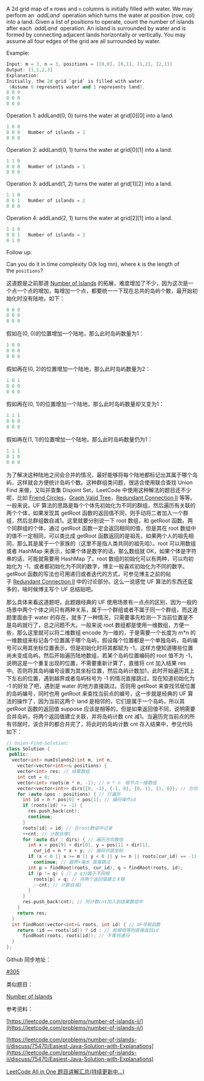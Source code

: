 A 2d grid map of `m` rows and `n` columns is initially filled with water. We may perform an  _addLand_  operation which turns the water at position (row, col) into a land. Given a list of positions to operate, count the number of islands after each  _addLand_  operation. An island is surrounded by water and is formed by connecting adjacent lands horizontally or vertically. You may assume all four edges of the grid are all surrounded by water.

Example:

```cpp
Input: m = 3, n = 3, positions = [[0,0], [0,1], [1,2], [2,1]]
Output: [1,1,2,3]
Explanation:
Initially, the 2d grid `grid` is filled with water.
 (Assume 0 represents water and 1 represents land).
0 0 0
0 0 0
0 0 0
```

Operation 1: addLand(0, 0) turns the water at grid[0][0] into a land.

```cpp
1 0 0
0 0 0   Number of islands = 1
0 0 0
```

Operation 2: addLand(0, 1) turns the water at grid[0][1] into a land.

```cpp
1 1 0
0 0 0   Number of islands = 1
0 0 0
```

Operation 3: addLand(1, 2) turns the water at grid[1][2] into a land.

```cpp
1 1 0
0 0 1   Number of islands = 2
0 0 0
```

Operation 4: addLand(2, 1) turns the water at grid[2][1] into a land.

```cpp
1 1 0
0 0 1   Number of islands = 3
0 1 0
```

Follow up:

Can you do it in time complexity O(k log mn), where k is the length of the `positions`?

这道题是之前那道 [Number of Islands](http://www.cnblogs.com/grandyang/p/4402656.html) 的拓展，难度增加了不少，因为这次是一个点一个点的增加，每增加一个点，都要统一一下现在总共的岛屿个数，最开始初始化时没有陆地，如下：

```cpp
0 0 0
0 0 0
0 0 0
```

假如在(0, 0)的位置增加一个陆地，那么此时岛屿数量为1：

```cpp
1 0 0
0 0 0
0 0 0
```

假如再在(0, 2)的位置增加一个陆地，那么此时岛屿数量为2：

```cpp
1 0 1
0 0 0
0 0 0
```

假如再在(0, 1)的位置增加一个陆地，那么此时岛屿数量却又变为1：

```cpp
1 1 1
0 0 0
0 0 0
```

假如再在(1, 1)的位置增加一个陆地，那么此时岛屿数量仍为1：

```cpp
1 1 1
0 1 0
0 0 0
```

为了解决这种陆地之间会合并的情况，最好能够将每个陆地都标记出其属于哪个岛屿，这样就会方便统计岛屿个数。这种群组类问题，很适合使用联合查找 Union Find 来做，又叫并查集 Disjoint Set，LeetCode 中使用这种解法的题目还不少呢，比如 [Friend Circles](http://www.cnblogs.com/grandyang/p/6686983.html)，[Graph Valid Tree](http://www.cnblogs.com/grandyang/p/5257919.html)，[Redundant Connection II](http://www.cnblogs.com/grandyang/p/8445733.html) 等等。一般来说，UF 算法的思路是每个个体先初始化为不同的群组，然后遍历有关联的两个个体，如果发现其 getRoot 函数的返回值不同，则手动将二者加入一个群组，然后总群组数自减1。这里就要分别说一下 root 数组，和 getRoot 函数。两个同群组的个体，通过 getRoot 函数一定会返回相同的值，但是其在 root 数组中的值不一定相同，可以类比成 getRoot 函数返回的是祖先，如果两个人的祖先相同，那么其是属于一个家族的（这里不是指人类共同的祖先哈）。root 可以用数组或者 HashMap 来表示，如果个体是数字的话，那么数组就 OK，如果个体是字符串的话，可能就需要用 HashMap 了。root 数组的初始化可以有两种，可以均初始化为 -1，或者都初始化为不同的数字，博主一般喜欢初始化为不同的数字。getRoot 函数的写法也可用递归或者迭代的方式，可参见博主之前的帖子 [Redundant Connection II](http://www.cnblogs.com/grandyang/p/8445733.html) 中的讨论部分。这么一说感觉 UF 算法的东西还蛮多的，啥时候博主写个 UF 总结贴吧。

那么具体来看这道题吧，此题跟经典的 UF 使用场景有一点点的区别，因为一般的场景中两个个体之间只有两种关系，属于一个群组或者不属于同一个群组，而这道题里面由于 water 的存在，就多了一种情况，只需要事先检测一下当前位置是不是岛屿就行了，总之问题不大。一般来说 root 数组都是使用一维数组，方便一些，那么这里就可以将二维数组 encode 为一维的，于是需要一个长度为 m*n 的一维数组来标记各个位置属于哪个岛屿，假设每个位置都是一个单独岛屿，岛屿编号可以用其坐标位置表示，但是初始化时将其都赋为 -1，这样方便知道哪些位置尚未变成岛屿。然后开始遍历陆地数组，若某个岛屿位置编码的 root 值不为 -1，说明这是一个重复出现的位置，不需要重新计算了，直接将 cnt 加入结果 res 中。否则将其岛屿编号设置为其坐标位置，然后岛屿计数加1，此时开始遍历其上下左右的位置，遇到越界或者岛屿标号为 -1 的情况直接跳过，现在知道初始化为 -1 的好处了吧，遇到是 water 的地方直接跳过。否则用 getRoot 来查找邻居位置的岛屿编号，同时也用 getRoot 来查找当前点的编号，这一步就是经典的 UF 算法的操作了，因为当前这两个 land 是相邻的，它们是属于一个岛屿，所以其 getRoot 函数的返回值 suppose 应该是相等的，但是如果返回值不同，说明需要合并岛屿，将两个返回值建立关联，并将岛屿计数 cnt 减1。当遍历完当前点的所有邻居时，该合并的都合并完了，将此时的岛屿计数 cnt 存入结果中，参见代码如下：

```cpp
// Union-Find-Solution:
class Solution {
 public:
  vector<int> numIslands2(int m, int n,
    vector<vector<int>>& positions) {
    vector<int> res; // 结果数组
    int cnt = 0;
    vector<int> roots(m * n, -1); // m * n　根节点一维数组
    vector<vector<int>> dirs{{0, -1}, {-1, 0}, {0, 1}, {1, 0}}; // 方向数组
    for (auto &pos : positions) { // 行遍历
      int id = n * pos[0] + pos[1]; // 编码操作id
      if (roots[id] != -1) {
        res.push_back(cnt);
        continue;
      }
      roots[id] = id; // 在root数组中记录
      ++cnt; // 计数自增1
      for (auto dir : dirs) { // 遍历方向数组
        int x = pos[0] + dir[0], y = pos[1] + dir[1],
          cur_id = n * x + y; // 编码邻居坐标
        if (x < 0 || x >= m || y < 0 || y >= n || roots[cur_id] == -1)
          continue; // 越界+海水 直接跳过
        int p = findRoot(roots, cur_id), q = findRoot(roots, id);
        if (p != q) { // p q分属于不同根
          roots[p] = q; // 将两个返回值建立关联
          --cnt; // 计数自减1
        }
      }
      res.push_back(cnt); // 将计数cnt加入到结果数组中
    }
    return res;
  }
  int findRoot(vector<int>& roots, int id) { // UF寻根函数
    return (id == roots[id]) ? id : // 和根相等则直接返回id
      findRoot(roots, roots[id]); // 不等则递归
  }
};
```

Github 同步地址：

[#305](https://github.com/grandyang/leetcode/issues/305)

类似题目：

[Number of Islands](http://www.cnblogs.com/grandyang/p/4402656.html)

参考资料：

[https://leetcode.com/problems/number-of-islands-ii/](https://leetcode.com/problems/number-of-islands-ii/)

[https://leetcode.com/problems/number-of-islands-ii/discuss/75470/Easiest-Java-Solution-with-Explanations](https://leetcode.com/problems/number-of-islands-ii/discuss/75470/Easiest-Java-Solution-with-Explanations)

[LeetCode All in One 题目讲解汇总(持续更新中...)](http://www.cnblogs.com/grandyang/p/4606334.html)